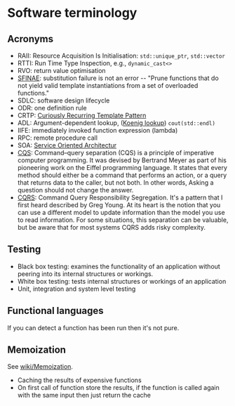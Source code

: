 # Software terminology

## Acronyms
- RAII: Resource Acquisition Is Initialisation: `std::unique_ptr`, `std::vector`
- RTTI: Run Time Type Inspection, e.g., `dynamic_cast<>`
- RVO: return value optimisation
- [SFINAE](https://en.wikibooks.org/wiki/More_C%2B%2B_Idioms/SFINAE): substitution failure is not an error -- "Prune functions that do not yield valid template instantiations from a set of overloaded functions."
- SDLC: software design lifecycle
- ODR: one definition rule
- CRTP: [Curiously Recurring Template Pattern](https://en.wikipedia.org/wiki/Curiously_recurring_template_pattern)
- ADL: Argument-dependent lookup, ([Koenig lookup](http://en.cppreference.com/w/cpp/language/adl)) `cout(std::endl)`
- IIFE: immediately invoked function expression (lambda)
- RPC: remote procedure call
- SOA: [Service Oriented Architectur](https://en.wikipedia.org/wiki/Service-oriented_architecture)
- [CQS](https://en.wikipedia.org/wiki/Command%E2%80%93query_separation):
  Command–query separation (CQS) is a principle of imperative computer
programming. It was devised by Bertrand Meyer as part of his pioneering work on
the Eiffel programming language. It states that every method should either be a
command that performs an action, or a query that returns data to the caller,
but not both. In other words, Asking a question should not change the answer.
- [CQRS](https://martinfowler.com/bliki/CQRS.html): Command Query
  Responsibility Segregation. It's a pattern that I first heard described by
Greg Young. At its heart is the notion that you can use a different model to
update information than the model you use to read information. For some
situations, this separation can be valuable, but be aware that for most systems
CQRS adds risky complexity.

## Testing
- Black box testing: examines the functionality of an application without
  peering into its internal structures or workings.
- White box testing: tests internal structures or workings of an application
- Unit, integration and system level testing

## Functional languages
If you can detect a function has been run then it's not pure.

## Memoization
See [wiki/Memoization](https://en.wikipedia.org/wiki/Memoization).

- Caching the results of expensive functions
- On first call of function store the results, if the function is called again
  with the same input then just return the cache
